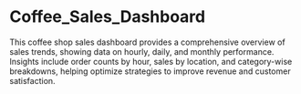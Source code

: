 # Coffee_Sales_Dashboard
This coffee shop sales dashboard provides a comprehensive overview of sales trends, showing data on hourly, daily, and monthly performance. Insights include order counts by hour, sales by location, and category-wise breakdowns, helping optimize strategies to improve revenue and customer satisfaction.
